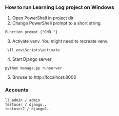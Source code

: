 ### How to run Learning Log project on Windows

1. Open PowerShell in project dir
2. Change PowerShell prompt to a short string.
```
Function prompt {"CMD "}
```
3. Activate venv. You might need to recreate venv.
```
.\ll_env\Scripts\activate
```
4. Start Django server
```
python manage.py runserver
```
5. Browse to http://localhost:8000

### Accounts
```
ll_admin / admin
testuser / django..
testuser2 / django2..
```
